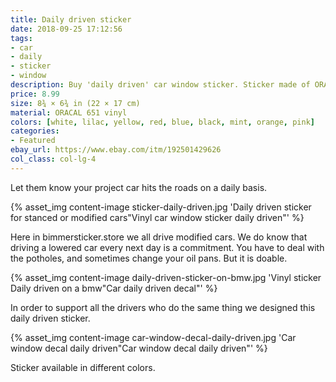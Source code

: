 ```yaml
---
title: Daily driven sticker
date: 2018-09-25 17:12:56
tags:
- car
- daily
- sticker
- window
description: Buy 'daily driven' car window sticker. Sticker made of ORACAL vinyl.
price: 8.99
size: 8¾ × 6¾ in (22 × 17 cm)
material: ORACAL 651 vinyl
colors: [white, lilac, yellow, red, blue, black, mint, orange, pink]
categories:
- Featured
ebay_url: https://www.ebay.com/itm/192501429626
col_class: col-lg-4
---
```


Let them know your project car hits the roads on a daily basis.

<!-- more -->
{% asset_img content-image sticker-daily-driven.jpg 'Daily driven sticker for stanced or modified cars"Vinyl car window sticker daily driven"' %}

Here in bimmersticker.store we all drive modified cars. We do know that driving a lowered car every next day is a commitment. You have to deal with the potholes, and sometimes change your oil pans. But it is doable.

{% asset_img content-image daily-driven-sticker-on-bmw.jpg 'Vinyl sticker Daily driven on a bmw"Car daily driven decal"' %}

In order to support all the drivers who do the same thing we designed this daily driven sticker.

{% asset_img content-image car-window-decal-daily-driven.jpg 'Car window decal daily driven"Car window decal daily driven"' %}

Sticker available in different colors.
